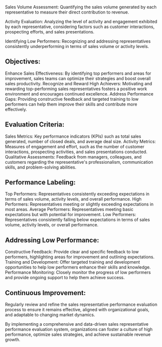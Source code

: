 Sales Volume Assessment: Quantifying the sales volume generated by each representative to measure their direct contribution to revenue.

Activity Evaluation: Analyzing the level of activity and engagement exhibited by each representative, considering factors such as customer interactions, prospecting efforts, and sales presentations.

Identifying Low Performers: Recognizing and addressing representatives consistently underperforming in terms of sales volume or activity levels.

## Objectives:

Enhance Sales Effectiveness: By identifying top performers and areas for improvement, sales teams can optimize their strategies and boost overall sales productivity.
Recognize and Reward High Achievers: Motivating and rewarding top-performing sales representatives fosters a positive work environment and encourages continued excellence.
Address Performance Gaps: Providing constructive feedback and targeted training to low performers can help them improve their skills and contribute more effectively.

## Evaluation Criteria:

Sales Metrics: Key performance indicators (KPIs) such as total sales generated, number of closed deals, and average deal size.
Activity Metrics: Measures of engagement and effort, such as the number of customer interactions, prospecting activities, and sales presentations conducted.
Qualitative Assessments: Feedback from managers, colleagues, and customers regarding the representative's professionalism, communication skills, and problem-solving abilities.

## Performance Labeling:

Top Performers: Representatives consistently exceeding expectations in terms of sales volume, activity levels, and overall performance.
High Performers: Representatives meeting or slightly exceeding expectations in most areas.
Average Performers: Representatives meeting basic expectations but with potential for improvement.
Low Performers: Representatives consistently falling below expectations in terms of sales volume, activity levels, or overall performance.

## Addressing Low Performance:

Constructive Feedback: Provide clear and specific feedback to low performers, highlighting areas for improvement and outlining expectations.
Training and Development: Offer targeted training and development opportunities to help low performers enhance their skills and knowledge.
Performance Monitoring: Closely monitor the progress of low performers and provide ongoing support to help them achieve success.

## Continuous Improvement:

Regularly review and refine the sales representative performance evaluation process to ensure it remains effective, aligned with organizational goals, and adaptable to changing market dynamics.

By implementing a comprehensive and data-driven sales representative performance evaluation system, organizations can foster a culture of high performance, optimize sales strategies, and achieve sustainable revenue growth.
